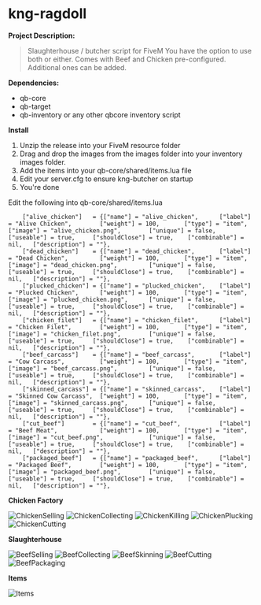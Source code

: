 # kng-ragdoll
**Project Description:**
>Slaughterhouse / butcher script for FiveM
You have the option to use both or either.
Comes with Beef and Chicken pre-configured. Additional ones can be added.

**Dependencies:**
- qb-core
- qb-target
- qb-inventory or any other qbcore inventory script

**Install**
1. Unzip the release into your FiveM resource folder
2. Drag and drop the images from the images folder into your inventory images folder.
3. Add the items into your qb-core/shared/items.lua file
4. Edit your server.cfg to ensure kng-butcher on startup
5. You're done

Edit the following into qb-core/shared/items.lua

```
	["alive_chicken"]  	= {["name"] = "alive_chicken", 		["label"] = "Alive Chicken", 		["weight"] = 100, 		["type"] = "item", 			["image"] = "alive_chicken.png", 		["unique"] = false, 	["useable"] = true, 	["shouldClose"] = true,    ["combinable"] = nil,   ["description"] = ""},
	["dead_chicken"]  	= {["name"] = "dead_chicken", 		["label"] = "Dead Chicken", 		["weight"] = 100, 		["type"] = "item", 			["image"] = "dead_chicken.png", 		["unique"] = false, 	["useable"] = true, 	["shouldClose"] = true,    ["combinable"] = nil,   ["description"] = ""},
	["plucked_chicken"] = {["name"] = "plucked_chicken", 	["label"] = "Plucked Chicken", 		["weight"] = 100, 		["type"] = "item", 			["image"] = "plucked_chicken.png", 		["unique"] = false, 	["useable"] = true, 	["shouldClose"] = true,    ["combinable"] = nil,   ["description"] = ""},
	["chicken_filet"]  	= {["name"] = "chicken_filet", 		["label"] = "Chicken Filet", 		["weight"] = 100, 		["type"] = "item", 			["image"] = "chicken_filet.png", 		["unique"] = false, 	["useable"] = true, 	["shouldClose"] = true,    ["combinable"] = nil,   ["description"] = ""},
	["beef_carcass"]  	= {["name"] = "beef_carcass", 		["label"] = "Cow Carcass", 		    ["weight"] = 100, 		["type"] = "item", 			["image"] = "beef_carcass.png", 		["unique"] = false, 	["useable"] = true, 	["shouldClose"] = true,    ["combinable"] = nil,   ["description"] = ""},
	["skinned_carcass"] = {["name"] = "skinned_carcass", 	["label"] = "Skinned Cow Carcass", 	["weight"] = 100, 		["type"] = "item", 			["image"] = "skinned_carcass.png", 		["unique"] = false, 	["useable"] = true, 	["shouldClose"] = true,    ["combinable"] = nil,   ["description"] = ""},
	["cut_beef"]  	    = {["name"] = "cut_beef", 	        ["label"] = "Beef Meat", 		    ["weight"] = 100, 		["type"] = "item", 			["image"] = "cut_beef.png", 		    ["unique"] = false, 	["useable"] = true, 	["shouldClose"] = true,    ["combinable"] = nil,   ["description"] = ""},
	["packaged_beef"]  	= {["name"] = "packaged_beef", 	    ["label"] = "Packaged Beef", 		["weight"] = 100, 		["type"] = "item", 			["image"] = "packaged_beef.png", 		["unique"] = false, 	["useable"] = true, 	["shouldClose"] = true,    ["combinable"] = nil,   ["description"] = ""},

```

**Chicken Factory**

![ChickenSelling](https://media.discordapp.net/attachments/769689966817050674/1081469658953162752/Screenshot_10.png)
![ChickenCollecting](https://media.discordapp.net/attachments/769689966817050674/1081469659540361246/Screenshot_11.png)
![ChickenKilling](https://media.discordapp.net/attachments/769689966817050674/1081469660026908772/Screenshot_12.png)
![ChickenPlucking](https://media.discordapp.net/attachments/769689966817050674/1081469660546998303/Screenshot_13.png)
![ChickenCutting](https://media.discordapp.net/attachments/769689966817050674/1081469661088059472/Screenshot_15.png)


**Slaughterhouse**

![BeefSelling](https://media.discordapp.net/attachments/769689966817050674/1081469709226094703/Screenshot_17.png)
![BeefCollecting](https://media.discordapp.net/attachments/769689966817050674/1081469709943312504/Screenshot_18.png)
![BeefSkinning](https://media.discordapp.net/attachments/769689966817050674/1081469710484393984/Screenshot_19.png)
![BeefCutting](https://media.discordapp.net/attachments/769689966817050674/1081469710958333972/Screenshot_20.png)
![BeefPackaging](https://media.discordapp.net/attachments/769689966817050674/1081469711738482718/Screenshot_21.png)


**Items**

![Items](https://media.discordapp.net/attachments/769689966817050674/1081469708785684500/Screenshot_16.png)
